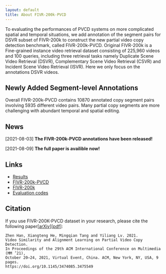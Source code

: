 ```yaml
---
layout: default
title: About FIVR-200k-PVCD
---
```


To evaluating the performances of PVCD systems on more complicated spatial and temporal situations, we add annotation of the segment pairs for DSVR subset of FIVR-200k to construct the new partial video copy detection benchmark, called FIVR-200k-PVCD. Original FIVR-200k is a Fine-grained instance video retrieval dataset consisting of 225,960 videos and 100 queries, including three retrieval tasks namely Duplicate Scene Video Retrieval (DSVR), Complementary Scene Video Retrieval (CSVR) and Incident Scene Video Retrieval (ISVR). Here we only focus on the annotations DSVR videos.

## Newly Added Segment-level Annotations
 Overall FIVR-200k-PVCD contains 10870 annotated copy segment pairs involving 5935 different video pairs. Many partial copy segments are more challenging with abundant temporal and spatial editing. 

## News 
 [2021-08-03] **The FIVR-200k-PVCD annotations have been released!**

 [2021-08-09] **The full paper is availible now!**

## Links
* [Results][results] 
* [FIVR-200k-PVCD][anno]
* [FIVR-200k][video]
* [Evaluation codes][code]

[anno]: https://pvcd-vsal.github.io/vsal//downloads/
[video]: http://ndd.iti.gr/fivr/
[code]: https://pvcd-vsal.github.io/vsal//codes/
[results]: https://pvcd-vsal.github.io/vsal//results/

<!-- [anno]: http://127.0.0.1:4000//downloads/
[video]: http://ndd.iti.gr/fivr/
[code]: http://127.0.0.1:4000//codes/
[results]: http://127.0.0.1:4000//results/ -->

## Citation
If you use FIVR-200K-PVCD dataset in your research, please cite the following paper[[arXiv]][[pdf]]:
```
Zhen Han, Xiangteng He, Mingqian Tang and Yiliang Lv. 2021. 
Video Similarity and Alignment Learning on Partial Video Copy Detection.
In Proceedings of the 29th ACM International Conference on Multimedia (MM ’21), 
October 20–24, 2021, Virtual Event, China. ACM, New York, NY, USA, 9 pages. 
https://doi.org/10.1145/3474085.3475549
```
[arXiv]: https://arxiv.org/abs/2108.01817
[pdf]: https://arxiv.org/pdf/2108.01817